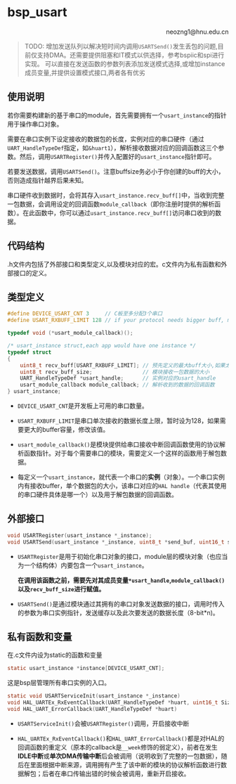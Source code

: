 # bsp_usart

<p align='right'>neozng1@hnu.edu.cn</p>

> TODO: 增加发送队列以解决短时间内调用`USARTSend()`发生丢包的问题,目前仅支持DMA。还需要提供阻塞和IT模式以供选择，参考bspiic和spi进行实现。
> 可以直接在发送函数的参数列表添加发送模式选择,或增加instance成员变量,并提供设置模式接口,两者各有优劣

## 使用说明

若你需要构建新的基于串口的module，首先需要拥有一个`usart_instance`的指针用于操作串口对象。

需要在串口实例下设定接收的数据包的长度，实例对应的串口硬件（通过`UART_HandleTypeDef`指定，如`&huart1`），解析接收数据对应的回调函数这三个参数。然后，调用`USARTRegister()`并传入配置好的`usart_instance`指针即可。

若要发送数据，调用`USARTSend()`。注意buffsize务必小于你创建的buff的大小，否则造成指针越界后果未知。

串口硬件收到数据时，会将其存入`usart_instance.recv_buff[]`中，当收到完整一包数据，会调用设定的回调函数`module_callback`（即你注册时提供的解析函数）。在此函数中，你可以通过`usart_instance.recv_buff[]`访问串口收到的数据。

## 代码结构

.h文件内包括了外部接口和类型定义,以及模块对应的宏。c文件内为私有函数和外部接口的定义。

## 类型定义

```c
#define DEVICE_USART_CNT 3     // C板至多分配3个串口
#define USART_RXBUFF_LIMIT 128 // if your protocol needs bigger buff, modify here

typedef void (*usart_module_callback)();

/* usart_instance struct,each app would have one instance */
typedef struct
{
    uint8_t recv_buff[USART_RXBUFF_LIMIT]; // 预先定义的最大buff大小,如果太小请修改USART_RXBUFF_LIMIT
    uint8_t recv_buff_size;                // 模块接收一包数据的大小
    UART_HandleTypeDef *usart_handle;      // 实例对应的usart_handle
    usart_module_callback module_callback; // 解析收到的数据的回调函数
} usart_instance;
```

- `DEVICE_USART_CNT`是开发板上可用的串口数量。

- `USART_RXBUFF_LIMIT`是串口单次接收的数据长度上限，暂时设为128，如果需要更大的buffer容量，修改该值。

- `usart_module_callback()`是模块提供给串口接收中断回调函数使用的协议解析函数指针。对于每个需要串口的模块，需要定义一个这样的函数用于解包数据。

- 每定义一个`usart_instance`，就代表一个串口的**实例**（对象）。一个串口实例内有接收buffer，单个数据包的大小，该串口对应的`HAL handle`（代表其使用的串口硬件具体是哪一个）以及用于解包数据的回调函数。


## 外部接口

```c
void USARTRegister(usart_instance *_instance);
void USARTSend(usart_instance *_instance, uint8_t *send_buf, uint16_t send_size);
```

- `USARTRegister`是用于初始化串口对象的接口，module层的模块对象（也应当为一个结构体）内要包含一个`usart_instance`。

  **在调用该函数之前，需要先对其成员变量`*usart_handle`,`module_callback()`以及`recv_buff_size`进行赋值。**

- `USARTSend()`是通过模块通过其拥有的串口对象发送数据的接口，调用时传入的参数为串口实例指针，发送缓存以及此次要发送的数据长度（8-bit\*n)。

## 私有函数和变量

在.c文件内设为static的函数和变量

```c
static usart_instance *instance[DEVICE_USART_CNT];
```

这是bsp层管理所有串口实例的入口。

```c
static void USARTServiceInit(usart_instance *_instance)
void HAL_UARTEx_RxEventCallback(UART_HandleTypeDef *huart, uint16_t Size)
void HAL_UART_ErrorCallback(UART_HandleTypeDef *huart)
```

- `USARTServiceInit()`会被`USARTRegister()`调用，开启接收中断

- `HAL_UARTEx_RxEventCallback()`和`HAL_UART_ErrorCallback()`都是对HAL的回调函数的重定义（原本的callback是`__week`修饰的弱定义），前者在发生**IDLE中断**或**单次DMA传输中断**后会被调用（说明收到了完整的一包数据），随后在里面根据中断来源，调用拥有产生了该中断的模块的协议解析函数进行数据解包；后者在串口传输出错的时候会被调用，重新开启接收。